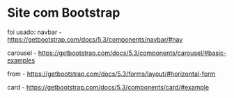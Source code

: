 # Site com Bootstrap

foi usado:
navbar - https://getbootstrap.com/docs/5.3/components/navbar/#nav

carousel - https://getbootstrap.com/docs/5.3/components/carousel/#basic-examples

from - https://getbootstrap.com/docs/5.3/forms/layout/#horizontal-form

card - https://getbootstrap.com/docs/5.3/components/card/#example
